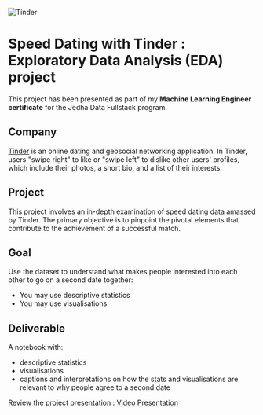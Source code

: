 ![Tinder](https://full-stack-assets.s3.eu-west-3.amazonaws.com/M03-EDA/Tinder-Symbole.png)

# Speed Dating with Tinder : Exploratory Data Analysis (EDA) project

This project has been presented as part of my **Machine Learning Engineer certificate** for the Jedha Data Fullstack program.

## Company

<a href="https://tinder.com/" target="_blank">Tinder</a> is an online dating and geosocial networking application. In Tinder, users "swipe right" to like or "swipe left" to dislike other users' profiles, which include their photos, a short bio, and a list of their interests. 

## Project 

 This project involves an in-depth examination of speed dating data amassed by Tinder. The primary objective is to pinpoint the pivotal elements that contribute to the achievement of a successful match.

## Goal

Use the dataset to understand what makes people interested into each other to go on a second date together:
* You may use descriptive statistics
* You may use visualisations

## Deliverable

A notebook with:
* descriptive statistics
* visualisations
* captions and interpretations on how the stats and visualisations are relevant to why people agree to a second date

Review the project presentation : [Video Presentation](https://share.vidyard.com/watch/s48HPRavBnV5ueLGLgKxts?)
